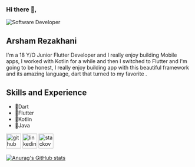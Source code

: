 ### Hi there 👋,

![Software Developer](https://media.istockphoto.com/id/1470350413/vector/software-developer-working-with-computers.jpg?s=612x612&w=0&k=20&c=rMDiFqhfe3PUzikjGeCuSl-x4YlXFCcnM_psO4MlOU0=)

## Arsham Rezakhani

I'm a 18 Y/O Junior Flutter Developer and I really enjoy building Mobile apps, I worked with Kotlin for a while and then I switched to Flutter and I'm going to be honest, I really enjoy building app with this beautiful framework and its amazing language, dart that turned to my favorite .

## Skills and Experience 
* 🎯Dart 
* 🍃Flutter 
* 📱Kotlin
* 👑Java



[<img src='https://cdn.jsdelivr.net/npm/simple-icons@3.0.1/icons/github.svg' alt='github' height='40'>](https://github.com/Arshxm)  [<img src='https://cdn.jsdelivr.net/npm/simple-icons@3.0.1/icons/linkedin.svg' alt='linkedin' height='40'>](https://www.linkedin.com/in/arsham-rezakhani/)  [<img src='https://cdn.jsdelivr.net/npm/simple-icons@3.0.1/icons/stackoverflow.svg' alt='stackoverflow' height='40'>](https://stackoverflow.com/users/18367582)  


[![Anurag's GitHub stats](https://github-readme-stats.vercel.app/api?username=Arshxm)](https://github.com/anuraghazra/github-readme-stats)


